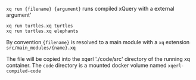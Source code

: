 `xq run {filename} {argument}` runs compiled xQuery with a external argument'

```
xq run turtles.xq turtles
xq run turtles.xq elephants
```

By convention `{filename}` is resolved to 
a main module with a `xq` extension `src/main_modules/{name}.xq`  

The file will be copied into the xqerl './code/src' directory of the running xq container.
The `code` directory is a mounted docker volume named `xqerl-compiled-code` 






